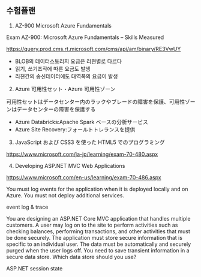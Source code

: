 ## 수험플랜

1. AZ-900 Microsoft Azure Fundamentals

Exam AZ-900: Microsoft Azure Fundamentals – Skills
Measured

https://query.prod.cms.rt.microsoft.com/cms/api/am/binary/RE3VwUY

- BLOB의 데이터스토리지 요금은 리젼별로 다르다
- 읽기, 쓰기조작에 따른 요금도 발생
- 리젼간의 송신데이터에도 대역폭의 요금이 발생

2. Azure 可用性セット・Azure 可用性ゾーン

可用性セットはデータセンター内のラックやブレードの障害を保護、可用性ゾーンはデータセンターの障害を保護する

- Azure Databricks:Apache Spark ベースの分析サービス
- Azure Site Recovery:フォールトトレランスを提供

3. JavaScript および CSS3 を使った HTML5 でのプログラミング

https://www.microsoft.com/ja-jp/learning/exam-70-480.aspx

4. Developing ASP.NET MVC Web Applications

https://www.microsoft.com/en-us/learning/exam-70-486.aspx

You must log events for the application when it is deployed locally and on Azure. You must not deploy additional services.

event log & trace

You are designing an ASP.NET Core MVC application that handles multiple customers. A user may log on to the site to perform activities such as checking balances, performing transactions, and other activities that must be done securely.
The application must store secure information that is specific to an individual user. The data must be automatically and securely purged when the user logs off.
You need to save transient information in a secure data store.
Which data store should you use?

ASP.NET session state
